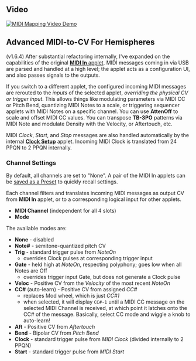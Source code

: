 ## Video
[![MIDI Mapping Video Demo](http://img.youtube.com/vi/SpgH4tNvikc/0.jpg)](http://www.youtube.com/watch?v=SpgH4tNvikc "MIDI Input Mapping")

## Advanced MIDI-to-CV For Hemispheres

(v1.6.4) After substantial refactoring internally, I've expanded on the capabilities of the original [**MIDI In** applet](https://github.com/Chysn/O_C-HemisphereSuite/wiki/MIDI-In). MIDI messages coming in via USB are parsed and handled at a high level; the applet acts as a configuration UI, and also passes signals to the outputs.

If you switch to a different applet, the configured incoming MIDI messages are rerouted to the _inputs_ of the selected applet, _overriding the physical CV or trigger input_. This allows things like modulating parameters via MIDI CC or Pitch Bend, quantizing MIDI Notes to a scale, or triggering sequencer applets with MIDI Notes on a specific channel. You can use **AttenOff** to scale and offset MIDI CC values. You can transpose **TB-3PO** patterns via MIDI Note and modulate Density with the Velocity, or Aftertouch, etc.

MIDI _Clock_, _Start_, and _Stop_ messages are also handled automatically by the internal **[Clock Setup](https://github.com/djphazer/O_C-BenisphereSuite/wiki/Clock-Setup)** applet. Incoming MIDI Clock is translated from 24 PPQN to 2 PPQN internally.

### Channel Settings

By default, all channels are set to "None". A pair of the MIDI In applets can be [saved as a Preset](https://github.com/djphazer/O_C-BenisphereSuite/wiki/Hemisphere-Config) to quickly recall settings.

Each channel filters and translates incoming MIDI messages as output CV from **MIDI In** applet, or to a corresponding logical input for other applets.
- **MIDI Channel** (independent for all 4 slots)
- **Mode**

The available modes are:
- **None** - disabled
- **Note#** - semitone-quantized pitch CV
- **Trig** - standard trigger pulse from _NoteOn_
  - overrides Clock pulses at corresponding trigger input
- **Gate** - held high at _NoteOn_, respecting polyphony; goes low when all Notes are Off
  - overrides trigger input Gate, but does not generate a Clock pulse
- **Veloc** - Positive CV from the _Velocity_ of the most recent _NoteOn_
- **CC#** (auto-learn) - Positive CV from assigned _CC#_
  - replaces Mod wheel, which is just _CC#1_
  - when selected, it will display `CC#-1` until a MIDI CC message on the selected MIDI Channel is received, at which point it latches onto the CC# of the message. Basically, select CC mode and wiggle a knob to auto-learn!
- **Aft** - Positive CV from _Aftertouch_
- **Bend** - Bipolar CV from _Pitch Bend_
- **Clock** - standard trigger pulse from _MIDI Clock_ (divided internally to 2 PPQN)
- **Start** - standard trigger pulse from _MIDI Start_